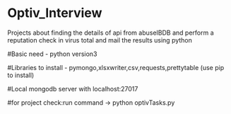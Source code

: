 # Optiv_Interview
Projects about finding the details of api from abuseIBDB and perform a reputation check in virus total and mail the results using python

#Basic need - python version3

#Libraries to install - pymongo,xlsxwriter,csv,requests,prettytable (use pip<LibraryName> to install)
 
#Local mongodb server with localhost:27017
 
#for project check:run command -> python optivTasks.py 
